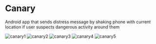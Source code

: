 # Canary
Android app that sends distress message by shaking phone with current location if user suspects dangerous activity 
around them


![canary1](https://user-images.githubusercontent.com/43967727/141218838-4e8aa90f-4217-4621-a80f-6e354be97d9a.png)
![canary2](https://user-images.githubusercontent.com/43967727/141218803-e7ec42f7-19f6-4b61-aec7-a36fe0aa24e1.png)
![canary3](https://user-images.githubusercontent.com/43967727/141218849-455d3b3c-c245-40af-9aba-2a4c4ed9ef09.png)
![canary4](https://user-images.githubusercontent.com/43967727/141218881-48a44387-77b0-4264-b020-1c007db3840e.png)
![canary5](https://user-images.githubusercontent.com/43967727/141218891-adef90bf-bf7b-4081-b802-f47d0f8930c5.png)
